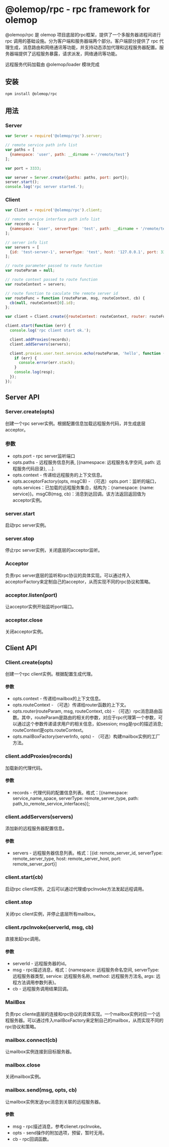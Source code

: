 # @olemop/rpc - rpc framework for olemop

@olemop/rpc 是 olemop 项目底层的rpc框架，提供了一个多服务器进程间进行 rpc 调用的基础设施。分为客户端和服务器端两个部分。客户端部分提供了 rpc 代理生成，消息路由和网络通讯等功能，并支持动态添加代理和远程服务器配置。服务器端提供了远程服务暴露，请求派发，网络通讯等功能。

远程服务代码加载由 @olemop/loader 模块完成

## 安装

```bash
npm install @olemop/rpc
```

## 用法

### Server

```javascript
var Server = require('@olemop/rpc').server;

// remote service path info list
var paths = [
  {namespace: 'user', path: __dirname +-'/remote/test'}
];

var port = 3333;

var server = Server.create({paths: paths, port: port});
server.start();
console.log('rpc server started.');
```

### Client

```javascript
var Client = require('@olemop/rpc').client;

// remote service interface path info list
var records = [
  {namespace: 'user', serverType: 'test', path: __dirname + '/remote/test'}
];

// server info list
var servers = [
  {id: 'test-server-1', serverType: 'test', host: '127.0.0.1', port: 3333}
];

// route parameter passed to route function
var routeParam = null;

// route context passed to route function
var routeContext = servers;

// route function to caculate the remote server id
var routeFunc = function (routeParam, msg, routeContext, cb) {
  cb(null, routeContext[0].id);
};

var client = Client.create({routeContext: routeContext, router: routeFunc});

client.start(function (err) {
  console.log('rpc client start ok.');

  client.addProxies(records);
  client.addServers(servers);

  client.proxies.user.test.service.echo(routeParam, 'hello', function (err, resp) {
    if (err) {
      console.error(err.stack);
    }
    console.log(resp);
  });
});
```

## Server API

### Server.create(opts)

创建一个rpc server实例。根据配置信息加载远程服务代码，并生成底层acceptor。

### 参数

- opts.port - rpc server监听端口
- opts.paths - 远程服务信息列表, [{namespace: 远程服务名字空间, path: 远程服务代码目录}, ...].
- opts.context - 传递给远程服务的上下文信息。
- opts.acceptorFactory(opts, msgCB) - （可选）opts.port：监听的端口，opts.services：已加载的远程服务集合，结构为：{namespace: {name: service}}。msgCB(msg, cb)：消息到达回调。该方法返回返回值为acceptor实例。

### server.start

启动rpc server实例。

### server.stop

停止rpc server实例，关闭底层的acceptor监听。

### Acceptor

负责rpc server底层的监听和rpc协议的具体实现。可以通过传入acceptorFactory来定制自己的acceptor，从而实现不同的rpc协议和策略。

### acceptor.listen(port)

让acceptor实例开始监听port端口。

### acceptor.close

关闭acceptor实例。

## Client API

### Client.create(opts)

创建一个rpc client实例。根据配置生成代理。

#### 参数

- opts.context - 传递给mailbox的上下文信息。
- opts.routeContext - （可选）传递给router函数的上下文。
- opts.router(routeParam, msg, routeContext, cb) - （可选）rpc消息路由函数。其中，routeParam是路由的相关的参数，对应于rpc代理第一个参数，可以通过这个参数传递请求用户的相关信息，如session; msg是rpc的描述消息; routeContext是opts.routeContext。
- opts.mailBoxFactory(serverInfo, opts) - （可选）构建mailbox实例的工厂方法。

### client.addProxies(records)

加载新的代理代码。

#### 参数

- records - 代理代码的配置信息列表。格式：[{namespace: service_name_space, serverType: remote_server_type, path: path_to_remote_service_interfaces}];

### client.addServers(servers)

添加新的远程服务器配置信息。

#### 参数

- servers - 远程服务器信息列表。格式：[{id: remote_server_id, serverType: remote_server_type, host: remote_server_host, port: remote_server_port}]

### client.start(cb)

启动rpc client实例，之后可以通过代理或rpcInvoke方法发起远程调用。

### client.stop

关闭rpc client实例，并停止底层所有mailbox。

### client.rpcInvoke(serverId, msg, cb)

直接发起rpc调用。

#### 参数

- serverId - 远程服务器的id。
- msg - rpc描述消息，格式：{namespace: 远程服务命名空间, serverType: 远程服务器类型, service: 远程服务名称, method: 远程服务方法名, args: 远程方法调用参数列表}。
- cb - 远程服务调用结果回调。

### MailBox

负责rpc cliente底层的连接和rpc协议的具体实现。一个mailbox实例对应一个远程服务器。可以通过传入mailBoxFactory来定制自己的mailbox，从而实现不同的rpc协议和策略。

### mailbox.connect(cb)

让mailbox实例连接到目标服务器。

### mailbox.close

关闭mailbox实例。

### mailbox.send(msg, opts, cb)

让mailbox实例发送rpc消息到关联的远程服务器。

#### 参数

- msg - rpc描述消息，参考clienet.rpcInvoke。
- opts - send操作的附加选项，预留，暂时无用。
- cb - rpc回调函数。
